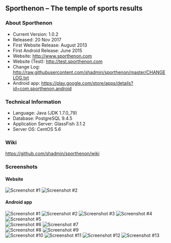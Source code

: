 ## Sporthenon – The temple of sports results
### About Sporthenon
<ul>
<li>Current Version: 1.0.2</li>
<li>Released: 20 Nov 2017</li>
<li>First Website Release: August 2013</li>
<li>First Android Release: June 2015</li>
<li>Website: <a href="http://www.sporthenon.com/">http://www.sporthenon.com</a></li>
<li>Website (Test): <a href="http://test.sporthenon.com">http://test.sporthenon.com</a></li>
<li>Change Log: <a href="http://raw.githubusercontent.com/shadmin/sporthenon/master/CHANGELOG.txt">http://raw.githubusercontent.com/shadmin/sporthenon/master/CHANGELOG.txt</a></li>
<li>Android app: <a href="https://play.google.com/store/apps/details?id=com.sporthenon.android">https://play.google.com/store/apps/details?id=com.sporthenon.android</a></li>
</ul>

### Technical Information
<ul>
<li>Language: Java (JDK 1.7.0_79)</li>
<li>Database: PostgreSQL 9.4.5</li>
<li>Application Server: GlassFish 3.1.2</li>
<li>Server OS: CentOS 5.6</li>
</ul>

### Wiki
<a href="https://github.com/shadmin/sporthenon/wiki">https://github.com/shadmin/sporthenon/wiki</a>

### Screenshots

#### Website
![Screenshot #1](https://github.com/shadmin/sporthenon/blob/master/res/Screenshots/sc7_1-0-0.png?raw=true "Screenshot #1")
![Screenshot #2](https://github.com/shadmin/sporthenon/blob/master/res/Screenshots/sc8_1-0-0.png?raw=true "Screenshot #2")

#### Android app
![Screenshot #1](https://github.com/shadmin/sporthenon/blob/master/res/Screenshots/Android%20V2.1/Screenshot_2016-11-08-16-48-17.png?raw=true "Screenshot #1")
![Screenshot #2](https://github.com/shadmin/sporthenon/blob/master/res/Screenshots/Android%20V2.1/Screenshot_2016-11-08-16-48-33.png?raw=true "Screenshot #2")
![Screenshot #3](https://github.com/shadmin/sporthenon/blob/master/res/Screenshots/Android%20V2.1/Screenshot_2016-11-08-16-48-40.png?raw=true "Screenshot #3")
![Screenshot #4](https://github.com/shadmin/sporthenon/blob/master/res/Screenshots/Android%20V2.1/Screenshot_2016-11-08-16-48-55.png?raw=true "Screenshot #4")
![Screenshot #5](https://github.com/shadmin/sporthenon/blob/master/res/Screenshots/Android%20V2.1/Screenshot_2016-11-08-16-49-02.png?raw=true "Screenshot #5")
<br/>
![Screenshot #6](https://github.com/shadmin/sporthenon/blob/master/res/Screenshots/Android%20V2.1/Screenshot_2016-11-08-16-49-33.png?raw=true "Screenshot #6")
![Screenshot #7](https://github.com/shadmin/sporthenon/blob/master/res/Screenshots/Android%20V2.1/Screenshot_2016-11-08-16-49-51.png?raw=true "Screenshot #7")
<br/>
![Screenshot #8](https://github.com/shadmin/sporthenon/blob/master/res/Screenshots/Android%20V2.1/Screenshot_2016-11-08-16-49-58.png?raw=true "Screenshot #8")
![Screenshot #9](https://github.com/shadmin/sporthenon/blob/master/res/Screenshots/Android%20V2.1/Screenshot_2016-11-08-16-50-06.png?raw=true "Screenshot #9")
<br/>
![Screenshot #10](https://github.com/shadmin/sporthenon/blob/master/res/Screenshots/Android%20V2.1/Screenshot_2016-11-08-16-50-17.png?raw=true "Screenshot #10")
![Screenshot #11](https://github.com/shadmin/sporthenon/blob/master/res/Screenshots/Android%20V2.1/Screenshot_2016-11-08-16-50-35.png?raw=true "Screenshot #11")
![Screenshot #12](https://github.com/shadmin/sporthenon/blob/master/res/Screenshots/Android%20V2.1/Screenshot_2016-11-08-16-51-44.png?raw=true "Screenshot #12")
![Screenshot #13](https://github.com/shadmin/sporthenon/blob/master/res/Screenshots/Android%20V2.1/Screenshot_2016-11-08-16-51-57.png?raw=true "Screenshot #13")
